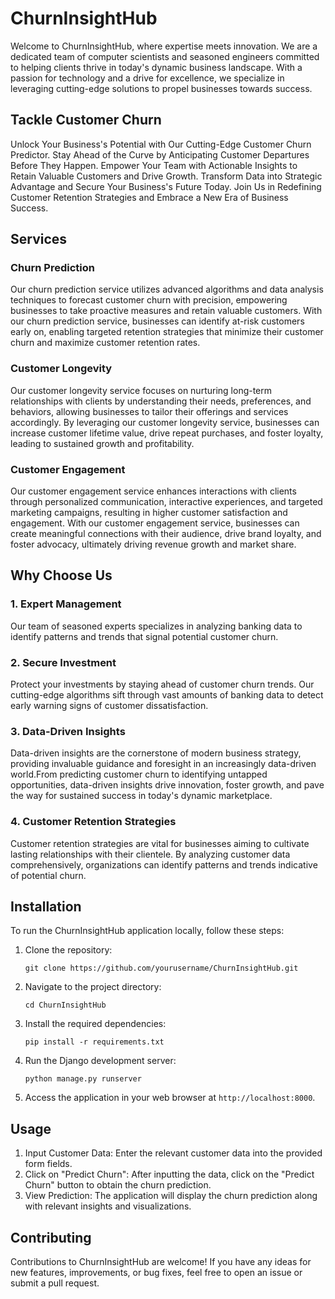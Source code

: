 # ChurnInsightHub

Welcome to ChurnInsightHub, where expertise meets innovation. We are a dedicated team of computer scientists and seasoned engineers committed to helping clients thrive in today's dynamic business landscape. With a passion for technology and a drive for excellence, we specialize in leveraging cutting-edge solutions to propel businesses towards success.

## Tackle Customer Churn

Unlock Your Business's Potential with Our Cutting-Edge Customer Churn Predictor. Stay Ahead of the Curve by Anticipating Customer Departures Before They Happen. Empower Your Team with Actionable Insights to Retain Valuable Customers and Drive Growth. Transform Data into Strategic Advantage and Secure Your Business's Future Today. Join Us in Redefining Customer Retention Strategies and Embrace a New Era of Business Success.

## Services

### Churn Prediction

Our churn prediction service utilizes advanced algorithms and data analysis techniques to forecast customer churn with precision, empowering businesses to take proactive measures and retain valuable customers. With our churn prediction service, businesses can identify at-risk customers early on, enabling targeted retention strategies that minimize their customer churn and maximize customer retention rates.

### Customer Longevity

Our customer longevity service focuses on nurturing long-term relationships with clients by understanding their needs, preferences, and behaviors, allowing businesses to tailor their offerings and services accordingly. By leveraging our customer longevity service, businesses can increase customer lifetime value, drive repeat purchases, and foster loyalty, leading to sustained growth and profitability.

### Customer Engagement

Our customer engagement service enhances interactions with clients through personalized communication, interactive experiences, and targeted marketing campaigns, resulting in higher customer satisfaction and engagement. With our customer engagement service, businesses can create meaningful connections with their audience, drive brand loyalty, and foster advocacy, ultimately driving revenue growth and market share.


## Why Choose Us

### 1. Expert Management

Our team of seasoned experts specializes in analyzing banking data to identify patterns and trends that signal potential customer churn.

### 2. Secure Investment

Protect your investments by staying ahead of customer churn trends. Our cutting-edge algorithms sift through vast amounts of banking data to detect early warning signs of customer dissatisfaction.

### 3. Data-Driven Insights

Data-driven insights are the cornerstone of modern business strategy, providing invaluable guidance and foresight in an increasingly data-driven world.From predicting customer churn to identifying untapped opportunities, data-driven insights drive innovation, foster growth, and pave the way for sustained success in today's dynamic marketplace.

### 4. Customer Retention Strategies

Customer retention strategies are vital for businesses aiming to cultivate lasting relationships with their clientele. By analyzing customer data comprehensively, organizations can identify patterns and trends indicative of potential churn.



## Installation

To run the ChurnInsightHub application locally, follow these steps:

1. Clone the repository:

   ```
   git clone https://github.com/yourusername/ChurnInsightHub.git
   ```

2. Navigate to the project directory:

   ```
   cd ChurnInsightHub
   ```

3. Install the required dependencies:

   ```
   pip install -r requirements.txt
   ```

4. Run the Django development server:

   ```
   python manage.py runserver
   ```

5. Access the application in your web browser at `http://localhost:8000`.

## Usage

1. Input Customer Data: Enter the relevant customer data into the provided form fields.
2. Click on "Predict Churn": After inputting the data, click on the "Predict Churn" button to obtain the churn prediction.
3. View Prediction: The application will display the churn prediction along with relevant insights and visualizations.

## Contributing

Contributions to ChurnInsightHub are welcome! If you have any ideas for new features, improvements, or bug fixes, feel free to open an issue or submit a pull request.
